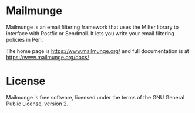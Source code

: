 # Mailmunge

Mailmunge is an email filtering framework that uses the Milter library
to interface with Postfix or Sendmail.  It lets you write your email
filtering policies in Perl.

The home page is https://www.mailmunge.org/ and full documentation is at
https://www.mailmunge.org/docs/

# License

Mailmunge is free software, licensed under the terms of the
GNU General Public License, version 2.
